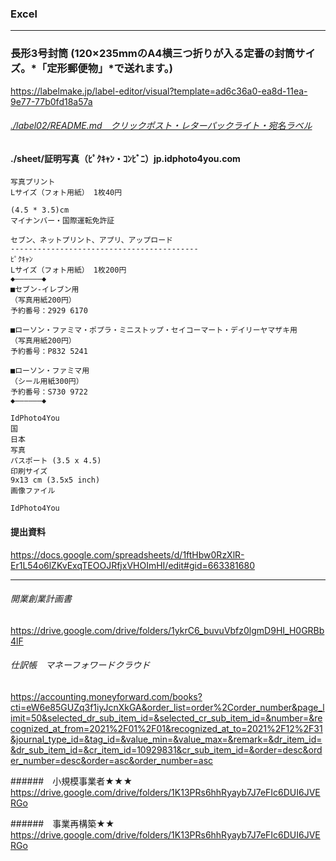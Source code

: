 ### Excel
---
### 長形3号封筒 (120×235mmのA4横三つ折りが入る定番の封筒サイズ。*「定形郵便物」*で送れます。)
https://labelmake.jp/label-editor/visual?template=ad6c36a0-ea8d-11ea-9e77-77b0fd18a57a

###### [./label02/README.md　クリックポスト・レターパックライト・宛名ラベル](https://github.com/takagotch/Excel/tree/master/label02)

#### ./sheet/証明写真（ﾋﾟｸｷｬﾝ・ｺﾝﾋﾞﾆ）jp.idphoto4you.com
```
写真プリント
Lサイズ（フォト用紙） 1枚40円

(4.5 * 3.5)cm
マイナンバー・国際運転免許証

セブン、ネットプリント、アプリ、アップロード
------------------------------------------
ﾋﾟｸｷｬﾝ
Lサイズ（フォト用紙） 1枚200円
◆――――――◆
■セブン-イレブン用
（写真用紙200円）
予約番号：2929 6170

■ローソン・ファミマ・ポプラ・ミニストップ・セイコーマート・デイリーヤマザキ用
（写真用紙200円）
予約番号：P832 5241

■ローソン・ファミマ用
（シール用紙300円）
予約番号：S730 9722
◆――――――◆
```

```
IdPhoto4You 
国
日本
写真
パスポート (3.5 x 4.5)
印刷サイズ
9x13 cm (3.5x5 inch)
画像ファイル
```
```
IdPhoto4You 

```


#### 提出資料
https://docs.google.com/spreadsheets/d/1ftHbw0RzXlR-Er1L54o6lZKvExqTEOOJRfjxVHOImHI/edit#gid=663381680

---

###### 開業創業計画書
https://drive.google.com/drive/folders/1ykrC6_buvuVbfz0lgmD9HI_H0GRBb4lF

###### 仕訳帳　マネーフォワードクラウド
https://accounting.moneyforward.com/books?cti=eW6e85GUZq3f1iyJcnXkGA&order_list=order%2Corder_number&page_limit=50&selected_dr_sub_item_id=&selected_cr_sub_item_id=&number=&recognized_at_from=2021%2F01%2F01&recognized_at_to=2021%2F12%2F31&journal_type_id=&tag_id=&value_min=&value_max=&remark=&dr_item_id=&dr_sub_item_id=&cr_item_id=10929831&cr_sub_item_id=&order=desc&order_number=desc&order=asc&order_number=asc


######　小規模事業者★★★
https://drive.google.com/drive/folders/1K13PRs6hhRyayb7J7eFIc6DUI6JVERGo

######　事業再構築★★
https://drive.google.com/drive/folders/1K13PRs6hhRyayb7J7eFIc6DUI6JVERGo




######
######
######
######
######







```
```

```
```

```
```


```
```






